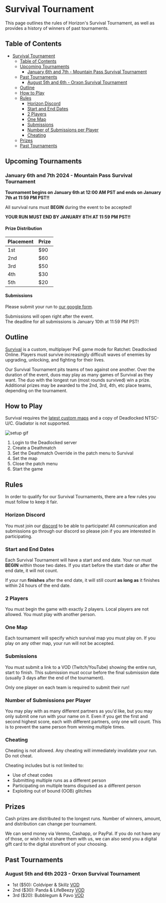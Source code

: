 # Survival Tournament

This page outlines the rules of Horizon's Survival Tournament, as well as provides a history of winners of past tournaments.

## Table of Contents
- [Survival Tournament](#survival-tournament)
  - [Table of Contents](#table-of-contents)
  - [Upcoming Tournaments](#upcoming-tournaments)
    - [January 6th and 7th - Mountain Pass Survival Tournament](#january-6th-and-7th-2024---mountain-pass-survival-tournament)
  - [Past Tournaments](#past-tournaments)
    - [August 5th and 6th - Orxon Survival Tournament](#august-5th-and-6th-2023---orxon-survival-tournament)
  - [Outline](#outline)
  - [How to Play](#how-to-play)
  - [Rules](#rules)
    - [Horizon Discord](#horizon-discord)
    - [Start and End Dates](#start-and-end-dates)
    - [2 Players](#2-players)
    - [One Map](#one-map)
    - [Submissions](#submissions)
    - [Number of Submissions per Player](#number-of-submissions-per-player)
    - [Cheating](#cheating)
  - [Prizes](#prizes)
  - [Past Tournaments](#past-tournaments)

## Upcoming Tournaments

### January 6th and 7th 2024 - Mountain Pass Survival Tournament

**Tournament begins on January 6th at 12:00 AM PST and ends on January 7th at 11:59 PM PST!!**<br>

All survival runs must **BEGIN** during the event to be accepted!<br>

**YOUR RUN MUST END BY JANUARY 8TH AT 11:59 PM PST!!**<br>

#### Prize Distribution

| Placement | Prize |
| --- | ----------- |
| 1st | $90 |
| 2nd | $60 |
| 3rd | $50 |
| 4th | $30 |
| 5th | $20 |

#### Submissions

Please submit your run to [our google form](https://forms.gle/9EuGUxcQsKUaTwBa7).

Submissions will open right after the event.<br>
The deadline for all submissions is January 10th at 11:59 PM PST!

## Outline

[Survival](https://rac-horizon.com/survival) is a custom, multiplayer PvE game mode for Ratchet: Deadlocked Online. Players must survive increasingly difficult waves of enemies by upgrading, unlocking, and fighting for their lives.

Our Survival Tournament pits teams of two against one another. Over the duration of the event, duos may play as many games of Survival as they want. The duo with the longest run (most rounds survived) win a prize. Additional prizes may be awarded to the 2nd, 3rd, 4th, etc place teams, depending on the tournament.

## How to Play

Survival requires the [latest custom maps](./CMAPS.md) and a copy of Deadlocked NTSC-U/C. Gladiator is not supported.

![setup gif](../assets/dl/game/survivalsetup.gif)

1. Login to the Deadlocked server
2. Create a Deathmatch
3. Set the Deathmatch Override in the patch menu to Survival
4. Set the map
5. Close the patch menu
6. Start the game

## Rules

In order to qualify for our Survival Tournaments, there are a few rules you must follow to keep it fair.

### Horizon Discord

You must join our [discord](https://discord.gg/horizonps) to be able to participate! All communication and submissions go through our discord so please join if you are interested in participating.

### Start and End Dates

Each Survival Tournament will have a start and end date. Your run must **BEGIN** within those two dates. If you start before the start date or after the end date, it will not count.

If your run **finishes** after the end date, it will still count **as long as** it finishes within 24 hours of the end date.

### 2 Players

You must begin the game with exactly 2 players. Local players are not allowed. You must play with another person.

### One Map

Each tournament will specify which survival map you must play on. If you play on any other map, your run will not be accepted.

### Submissions

You must submit a link to a VOD (Twitch/YouTube) showing the entire run, start to finish. This submission must occur before the final submission date (usually 3 days after the end of the tournament).

Only one player on each team is required to submit their run!

### Number of Submissions per Player

You may play with as many different partners as you'd like, but you may only submit one run with your name on it. Even if you get the first and second highest score, each with different partners, only one will count. This is to prevent the same person from winning multiple times.

### Cheating

Cheating is not allowed. Any cheating will immediately invalidate your run. Do not cheat.

Cheating includes but is not limited to:
* Use of cheat codes
* Submitting multiple runs as a different person
* Participating on multiple teams disguised as a different person
* Exploiting out of bound (OOB) glitches

## Prizes

Cash prizes are distributed to the longest runs. Number of winners, amount, and distribution can change per tournament.

We can send money via Venmo, Cashapp, or PayPal. If you do not have any of those, or wish to not share them with us, we can also send you a digital gift card to the digital storefront of your choosing.

## Past Tournaments

### August 5th and 6th 2023 - Orxon Survival Tournament

 - 1st ($50): Coldviper & Skillz [VOD](https://drive.google.com/file/d/1OYJLoZpCAikvb6ZUssOKXA3tcS2cHOT5/view?usp=sharing)
 - 2nd ($30): Panda & LifeBeezy [VOD](https://www.youtube.com/watch?v=6QkZEYik9rs)
 - 3rd ($20): Bubblegum & Pavo [VOD](https://www.twitch.tv/videos/1892319833)
